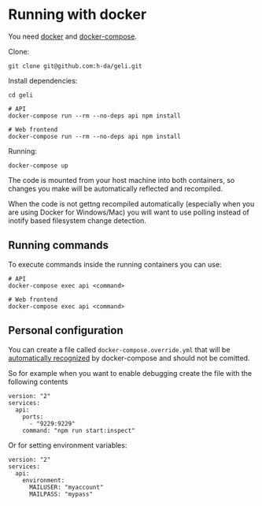 # Running with docker

You need [docker](https://docs.docker.com/engine/installation/) and
[docker-compose](https://docs.docker.com/compose/install/).

Clone:

    git clone git@github.com:h-da/geli.git
    
Install dependencies:

    cd geli
    
    # API
    docker-compose run --rm --no-deps api npm install
    
    # Web frontend
    docker-compose run --rm --no-deps api npm install
    
Running:

    docker-compose up


The code is mounted from your host machine into both containers, so changes you
make will be automatically reflected and recompiled.

When the code is not gettng recompiled automatically (especially when you are using 
Docker for Windows/Mac) you will want to use polling instead of inotify based 
filesystem change detection.


## Running commands

To execute commands inside the running containers you can use:

    # API
    docker-compose exec api <command>
    
    # Web frontend
    docker-compose exec api <command>


## Personal configuration

You can create a file called `docker-compose.override.yml` that will be [automatically 
recognized](https://docs.docker.com/compose/extends/#multiple-compose-files) by 
docker-compose and should not be comitted.

So for example when you want to enable debugging create the file with the following contents

    version: "2"
    services:
      api:
        ports:
          - "9229:9229"
        command: "npm run start:inspect"

Or for setting environment variables:

    version: "2"
    services:
      api:
        environment:
          MAILUSER: "myaccount"
          MAILPASS: "mypass"

